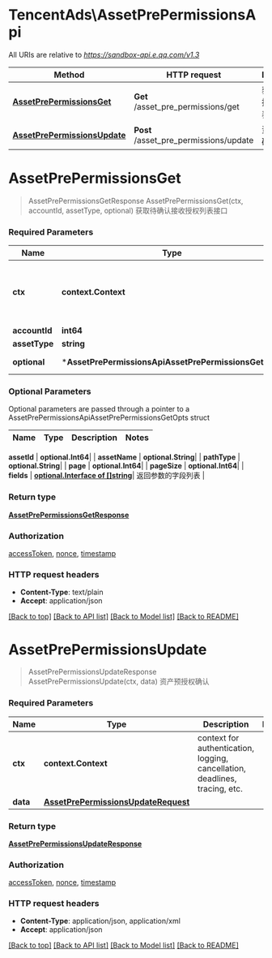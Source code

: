 # TencentAds\AssetPrePermissionsApi

All URIs are relative to *https://sandbox-api.e.qq.com/v1.3*

Method | HTTP request | Description
------------- | ------------- | -------------
[**AssetPrePermissionsGet**](AssetPrePermissionsApi.md#AssetPrePermissionsGet) | **Get** /asset_pre_permissions/get | 获取待确认接收授权列表接口
[**AssetPrePermissionsUpdate**](AssetPrePermissionsApi.md#AssetPrePermissionsUpdate) | **Post** /asset_pre_permissions/update | 资产预授权确认


# **AssetPrePermissionsGet**
> AssetPrePermissionsGetResponse AssetPrePermissionsGet(ctx, accountId, assetType, optional)
获取待确认接收授权列表接口

### Required Parameters

Name | Type | Description  | Notes
------------- | ------------- | ------------- | -------------
 **ctx** | **context.Context** | context for authentication, logging, cancellation, deadlines, tracing, etc.
  **accountId** | **int64**|  | 
  **assetType** | **string**|  | 
 **optional** | ***AssetPrePermissionsApiAssetPrePermissionsGetOpts** | optional parameters | nil if no parameters

### Optional Parameters
Optional parameters are passed through a pointer to a AssetPrePermissionsApiAssetPrePermissionsGetOpts struct

Name | Type | Description  | Notes
------------- | ------------- | ------------- | -------------


 **assetId** | **optional.Int64**|  | 
 **assetName** | **optional.String**|  | 
 **pathType** | **optional.String**|  | 
 **page** | **optional.Int64**|  | 
 **pageSize** | **optional.Int64**|  | 
 **fields** | [**optional.Interface of []string**](string.md)| 返回参数的字段列表 | 

### Return type

[**AssetPrePermissionsGetResponse**](AssetPrePermissionsGetResponse.md)

### Authorization

[accessToken](../README.md#accessToken), [nonce](../README.md#nonce), [timestamp](../README.md#timestamp)

### HTTP request headers

 - **Content-Type**: text/plain
 - **Accept**: application/json

[[Back to top]](#) [[Back to API list]](../README.md#documentation-for-api-endpoints) [[Back to Model list]](../README.md#documentation-for-models) [[Back to README]](../README.md)

# **AssetPrePermissionsUpdate**
> AssetPrePermissionsUpdateResponse AssetPrePermissionsUpdate(ctx, data)
资产预授权确认

### Required Parameters

Name | Type | Description  | Notes
------------- | ------------- | ------------- | -------------
 **ctx** | **context.Context** | context for authentication, logging, cancellation, deadlines, tracing, etc.
  **data** | [**AssetPrePermissionsUpdateRequest**](AssetPrePermissionsUpdateRequest.md)|  | 

### Return type

[**AssetPrePermissionsUpdateResponse**](AssetPrePermissionsUpdateResponse.md)

### Authorization

[accessToken](../README.md#accessToken), [nonce](../README.md#nonce), [timestamp](../README.md#timestamp)

### HTTP request headers

 - **Content-Type**: application/json, application/xml
 - **Accept**: application/json

[[Back to top]](#) [[Back to API list]](../README.md#documentation-for-api-endpoints) [[Back to Model list]](../README.md#documentation-for-models) [[Back to README]](../README.md)


